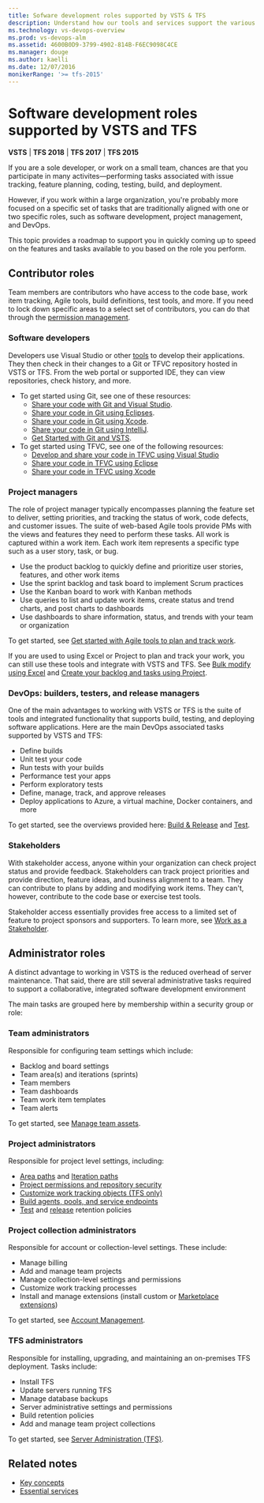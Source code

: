 ```yaml
---
title: Sofware development roles supported by VSTS & TFS
description: Understand how our tools and services support the various roles supported in software development when using Visual Studio Team Services (VSTS) and Team Foundation Server (TFS)  
ms.technology: vs-devops-overview 
ms.prod: vs-devops-alm
ms.assetid: 4600B0D9-3799-4902-814B-F6EC9098C4CE
ms.manager: douge
ms.author: kaelli
ms.date: 12/07/2016
monikerRange: '>= tfs-2015'
---
```




# Software development roles supported by VSTS and TFS

**VSTS** | **TFS 2018** | **TFS 2017** | **TFS 2015**

If you are a sole developer, or work on a small team, chances are that you participate in many activites&mdash;performing tasks associated with issue tracking, feature planning, coding, testing, build, and deployment.  

However, if you work within a large organization, you're probably more focused on a specific set of tasks that are traditionally aligned with one or two specific roles, such as software development, project management, and DevOps.    

This topic provides a roadmap to support you in quickly coming up to speed on the features and tasks available to you based on the role you perform.  

## Contributor roles

Team members are contributors who have access to the code base, work item tracking, Agile tools, build definitions, test tools, and more. If you need to lock down specific areas to a select set of contributors, you can do that through the [permission management](../security/permissions.md).   

### Software developers

Developers use Visual Studio or other [tools](tools.md) to develop their applications. They then check in their changes to a Git or TFVC repository hosted in VSTS or TFS. From the web portal or supported IDE, they can view repositories, check history, and more. 

- To get started using Git, see one of these resources: 
	- [Share your code with Git and Visual Studio](../git/share-your-code-in-git-vs.md).
	- [Share your code in Git using Eclipses](../git/share-your-code-in-git-eclipse.md).
	- [Share your code in Git using Xcode](../git/share-your-code-in-git-xcode.md).
	- [Share your code in Git using IntelliJ](http://java.visualstudio.com/docs/tools/intellij).
	- [Get Started with Git and VSTS](../git/gitquickstart.md).
- To get started using TFVC, see one of the following resources: 
	- [Develop and share your code in TFVC using Visual Studio](../tfvc/share-your-code-in-tfvc-vs.md)
	- [Share your code in TFVC using Eclipse](../tfvc/share-your-code-in-tfvc-eclipse.md)
	- [Share your code in TFVC using Xcode](../tfvc/share-your-code-in-tfvc-xcode.md)

### Project managers

The role of project manager typically encompasses planning the feature set to deliver, setting priorities, and tracking the status of work, code defects, and customer issues. The suite of web-based Agile tools provide PMs with the views and features they need to perform these tasks. All work is captured within a work item. Each work item represents a specific type such as a user story, task, or bug. 

- Use the product backlog to quickly define and prioritize user stories, features, and other work items 
- Use the sprint backlog and task board to implement Scrum practices 
- Use the Kanban board to work with Kanban methods 
- Use queries to list and update work items, create status and trend charts, and post charts to dashboards 
- Use dashboards to share information, status, and trends with your team or organization
  
To get started, see [Get started with Agile tools to plan and track work](../work/backlogs/overview.md).  

If you are used to using Excel or Project to plan and track your work, you can still use these tools and integrate with VSTS and TFS. See [Bulk modify using Excel](../work/backlogs/office/bulk-add-modify-work-items-excel.md) and [Create your backlog and tasks using Project](../work/backlogs/office/create-your-backlog-tasks-using-project.md). 

### DevOps: builders, testers, and release managers

One of the main advantages to working with VSTS or TFS is the suite of tools and integrated functionality that supports build, testing, and deploying software applications. Here are the main DevOps associated tasks supported by VSTS and TFS:

- Define builds
- Unit test your code 
- Run tests with your builds 
- Performance test your apps
- Perform exploratory tests
- Define, manage, track, and approve releases 
- Deploy applications to Azure, a virtual machine, Docker containers, and more  

To get started, see the overviews provided here: [Build &amp; Release](../build-release/overview.md) and [Test](../manual-test/index.md). 

### Stakeholders

With stakeholder access, anyone within your organization can check project status and provide feedback. Stakeholders can track project priorities and provide direction, feature ideas, and business alignment to a team. They can contribute to plans by adding and modifying work items. They can't, however, contribute to the code base or exercise test tools. 

Stakeholder access essentially provides free access to a limited set of feature to project sponsors and supporters. To learn more, see [Work as a Stakeholder](../security/get-started-stakeholder.md). 

<a id="admin-roles">  </a>

## Administrator roles

A distinct advantage to working in VSTS is the reduced overhead of server maintenance. That said, there are still several administrative tasks required to support a collaborative, integrated software development environment

The main tasks are grouped here by membership within a security group or role: 

### Team administrators

Responsible for configuring team settings which include:

- Backlog and board settings
- Team area(s) and iterations (sprints)
- Team members
- Team dashboards
- Team work item templates
- Team alerts

To get started, see [Manage team assets](../work/scale/manage-team-assets.md). 

### Project administrators

Responsible for project level settings, including:

- [Area paths](../work/customize/set-area-paths.md) and [Iteration paths](../work/customize/set-iteration-paths-sprints.md)
- [Project permissions and repository security](../security/permissions.md)
- [Customize work tracking objects (TFS only)](../work/customize/customize-work.md) 
- [Build agents, pools, and service endpoints](../build-release/overview.md) 
- [Test](../manual-test/getting-started/how-long-to-keep-test-results.md) and [release](../build-release/concepts/policies/retention.md) retention policies 
 

### Project collection administrators

Responsible for account or collection-level settings. These include:

- Manage billing  
- Add and manage team projects    
- Manage collection-level settings and permissions 
- Customize work tracking processes  
- Install and manage extensions (install custom or [Marketplace extensions](https://marketplace.visualstudio.com/)) 

To get started, see [Account Management](../accounts/account-management.md). 

 
### TFS administrators

Responsible for installing, upgrading, and maintaining an on-premises TFS deployment. Tasks include:

- Install TFS 
- Update servers running TFS 
- Manage database backups 
- Server administrative settings and permissions 
- Build retention policies
- Add and manage team project collections     
  
To get started, see [Server Administration (TFS)](../tfs-server/index.md). 


## Related notes

- [Key concepts](concepts.md)
- [Essential services](services.md)
 
